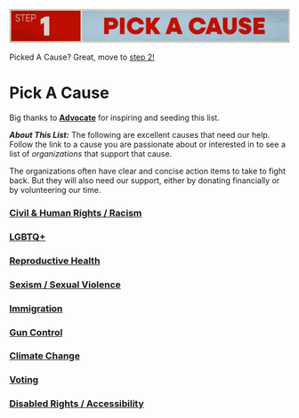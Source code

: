 ![Step 1. Pick a cause.](../../assets/Step1.png)

Picked A Cause? Great, move to [step 2!](../step2/README.md)

# Pick A Cause

Big thanks to [**Advocate**](https://www.advocate.com/politics/anti-donald-trump-charities) for inspiring and seeding this list.

**_About This List:_** The following are excellent causes that need our help. Follow the link to a cause you are passionate about or interested in to see a list of _organizations_ that support that cause.

The organizations often have clear and concise action items to take to fight back. But they will also need our support, either by donating financially or by volunteering our time. 


### [Civil & Human Rights / Racism](causes/civil-rights/README.md)
### [LGBTQ+](causes/lgbtq+/README.md)
### [Reproductive Health](causes/reproductive-health/README.md)
### [Sexism / Sexual Violence](causes/sex/README.md)
### [Immigration](causes/immigration/README.md)
### [Gun Control](causes/guns/README.md)
### [Climate Change](causes/climate/README.md)
### [Voting](causes/voting/README.md)
### [Disabled Rights / Accessibility](causes/accessibility/README.md)